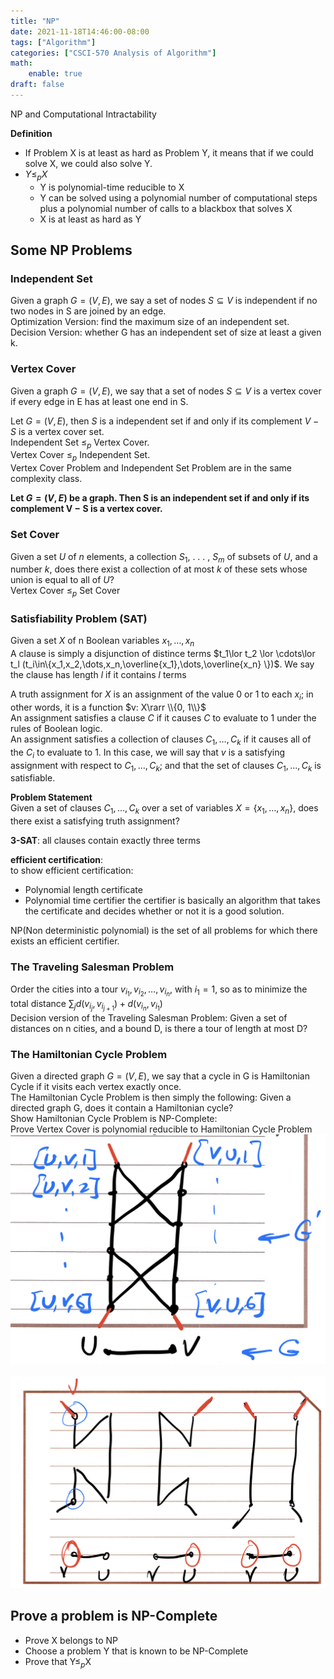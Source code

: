 ```yaml
---
title: "NP"
date: 2021-11-18T14:46:00-08:00
tags: ["Algorithm"]
categories: ["CSCI-570 Analysis of Algorithm"]
math:
    enable: true
draft: false
---
```

NP and Computational Intractability

<!--more-->
**Definition**  
* If Problem X is at least as hard as Problem Y, it means that if we could solve X, we could also solve Y.
* $Y\le _{p}X$
  * Y is polynomial-time reducible to X
  * Y can be solved using a polynomial number of computational steps plus a polynomial number of calls to a blackbox that solves X
  * X is at least as hard as Y

## Some NP Problems

### Independent Set
Given a graph $G=(V, E)$, we say a set of nodes $S\subseteq V$ is independent if no two nodes in S are joined by an edge.  
Optimization Version: find the maximum size of an independent set.  
Decision Version: whether G has an independent set of size at least a given k.
### Vertex Cover
Given a graph $G=(V, E)$, we say that a set of nodes $S\subseteq V$ is a vertex cover if every edge in E has at least one end in S.

Let $G=(V, E)$, then $S$ is a independent set if and only if its complement $V-S$ is a vertex cover set.  
Independent Set $\le _{p}$ Vertex Cover.  
Vertex Cover $\le _{p}$ Independent Set.  
Vertex Cover Problem and Independent Set Problem are in the same complexity class.  

**Let $G = (V , E)$ be a graph. Then S is an independent set if and only if its complement V − S is a vertex cover.**

### Set Cover
Given a set $U$ of $n$ elements, a collection $S_1$, . . . , $S_m$ of subsets of $U$, and a number $k$, does there exist a collection of at most $k$ of these sets whose union is equal to all of $U$?  
Vertex Cover $\le _{p}$ Set Cover

### Satisfiability Problem (SAT)
Given a set $X$ of n Boolean variables $x_1,\dots,x_n$  
A clause is simply a disjunction of distince terms $t_1\lor t_2 \lor \cdots\lor t_l (t_i\in\{x_1,x_2,\dots,x_n,\overline{x_1},\dots,\overline{x_n} \})$.
We say the clause has length $l$ if it contains $l$ terms

A truth assignment for $X$ is an assignment of the value 0 or 1 to each $x_i$; in other words, it is a function $v: X\rarr \\{0, 1\\}$  
An assignment satisfies a clause $C$ if it causes $C$ to evaluate to 1 under the rules of Boolean logic.  
An assignment satisfies a collection of clauses $C_1,\dots, C_k$ if it causes all of the $C_i$ to evaluate to 1. In this case, we will say that $v$ is a satisfying assignment with respect to $C_1,\dots,C_k$; and that the set of clauses $C_1,\dots,C_k$ is satisfiable.

**Problem Statement**  
Given a set of clauses $C_1,\dots,C_k$ over a set of variables $X=\{x_1,\dots,x_n\}$,
does there exist a satisfying truth assignment?

**3-SAT**: all clauses contain exactly three terms

**efficient certification**:  
to show efficient certification:   
* Polynomial length certificate
* Polynomial time certifier
the certifier is basically an algorithm that takes the certificate and decides whether or not it is a good solution.

NP(Non deterministic polynomial) is the set of all problems for which there exists an efficient certifier.

### The Traveling Salesman Problem
Order the cities into a tour $v_{i_1}, v_{i_2}, \dots ,v_{i_n}$, with $i_1=1$, so as to minimize the total distance $\sum_jd(v_{i_j}, v_{i_{j+1}}) + d(v_{i_n}, v_{i_1})$  
Decision version of the Traveling Salesman Problem: 
Given a set of distances on n cities, and a bound D, is there a tour of length at most D?

### The Hamiltonian Cycle Problem
Given a directed graph $G=(V, E)$, we say that a cycle in G is Hamiltonian Cycle if it visits each vertex exactly once.  
The Hamiltonian Cycle Problem is then simply the following:
Given a directed graph G, does it contain a Hamiltonian cycle?  
Show Hamiltonian Cycle Problem is NP-Complete:  
Prove Vertex Cover is polynomial reducible to Hamiltonian Cycle Problem
![](https://raw.githubusercontent.com/shuaiqifeiyang/Tiramisu/main/content/posts/algorithm/img/NP1.png)

![](https://raw.githubusercontent.com/shuaiqifeiyang/Tiramisu/main/content/posts/algorithm/img/NP2.png)

## Prove a problem is NP-Complete
* Prove X belongs to NP
* Choose a problem Y that is known to be NP-Complete
* Prove that Y$\leq_p$X
